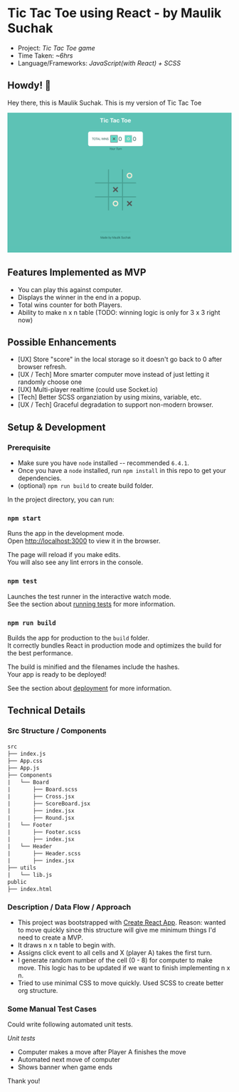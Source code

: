 # Tic Tac Toe using React - by Maulik Suchak
* Project: *Tic Tac Toe game*
* Time Taken: *~6hrs*
* Language/Frameworks: *JavaScript(with React) + SCSS*

## Howdy! 👋

Hey there, this is Maulik Suchak. This is my version of Tic Tac Toe

![Tic Tac Toe HomePage](screenshot.png)


## Features Implemented as MVP

* You can play this against computer.
* Displays the winner in the end in a popup.
* Total wins counter for both Players.
* Ability to make n x n table (TODO: winning logic is only for 3 x 3 right now)


## Possible Enhancements

* [UX] Store "score" in the local storage so it doesn't go back to 0 after browser refresh.
* [UX / Tech] More smarter computer move instead of just letting it randomly choose one 
* [UX] Multi-player realtime (could use Socket.io)
* [Tech] Better SCSS organziation by using mixins, variable, etc.
* [UX / Tech] Graceful degradation to support non-modern browser.


## Setup & Development

### Prerequisite
* Make sure you have `node` installed -- recommended `6.4.1`.
* Once you have a `node` installed, run `npm install` in this repo to get your dependencies.
* (optional) `npm run build` to create build folder.

In the project directory, you can run:

### `npm start`

Runs the app in the development mode.<br />
Open [http://localhost:3000](http://localhost:3000) to view it in the browser.

The page will reload if you make edits.<br />
You will also see any lint errors in the console.

### `npm test`

Launches the test runner in the interactive watch mode.<br />
See the section about [running tests](https://facebook.github.io/create-react-app/docs/running-tests) for more information.

### `npm run build`

Builds the app for production to the `build` folder.<br />
It correctly bundles React in production mode and optimizes the build for the best performance.

The build is minified and the filenames include the hashes.<br />
Your app is ready to be deployed!

See the section about [deployment](https://facebook.github.io/create-react-app/docs/deployment) for more information.

## Technical Details

### Src Structure / Components
```
src
├── index.js
├── App.css
├── App.js
├── Components
|   └── Board
|       ├── Board.scss
|       ├── Cross.jsx
|       ├── ScoreBoard.jsx
|       ├── index.jsx
|       ├── Round.jsx
|   └── Footer
|       ├── Footer.scss
|       ├── index.jsx
|   └── Header
|       ├── Header.scss
|       ├── index.jsx
├── utils
|   └── lib.js
public
├── index.html
```

### Description / Data Flow / Approach
* This project was bootstrapped with [Create React App](https://github.com/facebook/create-react-app). Reason: wanted to move quickly since this structure will give me minimum things I'd need to create a MVP.
* It draws n x n table to begin with.
* Assigns click event to all cells and X (player A) takes the first turn.
* I generate random number of the cell (0 - 8) for computer to make move. This logic has to be updated if we want to finish implementing n x n.
* Tried to use minimal CSS to move quickly. Used SCSS to create better org structure.

### Some Manual Test Cases

Could write following automated unit tests.

*Unit tests*
* Computer makes a move after Player A finishes the move
* Automated next move of computer
* Shows banner when game ends

Thank you!
